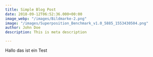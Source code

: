 ```yaml
---
title: Simple Blog Post
date: 2018-09-12T06:52:36.000+00:00
image_webp: "/images/Bildmarke-2.png"
image: "/images/Superposition_Benchmark_v1.0_5885_1553430504.png"
author: John Doe
description: This is meta description

---
```

Hallo das ist ein Test